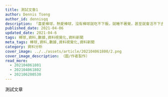 ```yaml
---
title: 測試文章1
author: Dennis Tseng
author_id: dennisqq
description: 「喜愛棒球，熱愛棒球，沒有棒球就吃不下飯，就睡不著覺，甚至就會活不下去的棒球痴、棒球狂，各位球迷朋友，大家好！」喜歡看中華職棒的朋友，一定不會對主播徐展元的慣用開場白感到陌生。
published_date: 2021-04-06
updated_date: 2021-04-6
tags: 棒球,資料,數據,資料視覺化,資料新聞
meta_tags: 棒球,資料,數據,資料視覺化,資料新聞
category: 資料分析
cover_image: ../../assets/article/202104061800/2.png
cover_image_description: （圖/作者製作）
read_more: 
  - 202104061801
  - 202104061802
  - 202106200530
---
```


<script>
  import Img from '$lib/article/Img.svelte'
</script>

測試文章